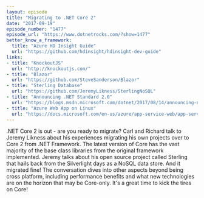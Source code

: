 ```yaml
---
layout: episode
title: "Migrating to .NET Core 2"
date: "2017-09-19"
episode_number: "1477"
episode_url: "https://www.dotnetrocks.com/?show=1477"
better_know_a_framework:
  title: "Azure HD Insight Guide"
  url: "https://github.com/hdinsight/hdinsight-dev-guide"
links:
- title: "KnockoutJS"
  url: "http://knockoutjs.com/"
- title: "Blazor"
  url: "https://github.com/SteveSanderson/Blazor"
- title: "Sterling Database"
  url: "https://github.com/JeremyLikness/SterlingNoSQL"
- title: "Announcing .NET Standard 2.0"
  url: "https://blogs.msdn.microsoft.com/dotnet/2017/08/14/announcing-net-standard-2-0/"
- title: "Azure Web App on Linux"
  url: "https://docs.microsoft.com/en-us/azure/app-service-web/app-service-linux-intro"
---
```


.NET Core 2 is out - are you ready to migrate? Carl and Richard talk to Jeremy Likness about his experiences migrating his own projects over to Core 2 from .NET Framework. The latest version of Core has the vast majority of the base class libraries from the original framework implemented. Jeremy talks about his open source project called Sterling that hails back from the Silverlight days as a NoSQL data store. And it migrated fine! The conversation dives into other aspects beyond being cross platform, including performance benefits and what new technologies are on the horizon that may be Core-only. It's a great time to kick the tires on Core!
